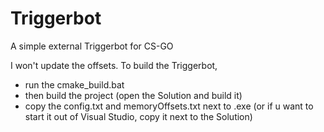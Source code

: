 # Triggerbot
A simple external Triggerbot for CS-GO


I won't update the offsets.
To build the Triggerbot, 
  - run the cmake_build.bat
  - then build the project (open the Solution and build it)
  - copy the config.txt and memoryOffsets.txt next to .exe (or if u want to start it out of Visual Studio, copy it next to the Solution)
